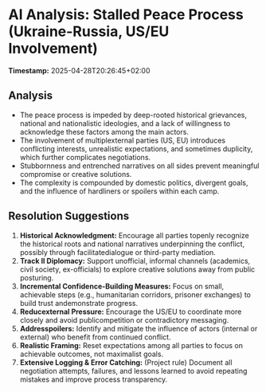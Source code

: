 # AI Analysis: Stalled Peace Process (Ukraine-Russia, US/EU Involvement)

**Timestamp:** 2025-04-28T20:26:45+02:00

## Analysis
- The peace process is impeded by deep-rooted historical grievances, national and nationalistic ideologies, and a lack of willingness to acknowledge these factors among the main actors.
- The involvement of multiplexternal parties (US, EU) introduces conflicting interests, unrealistic expectations, and sometimes duplicity, which further complicates negotiations.
- Stubbornness and entrenched narratives on all sides prevent meaningful compromise or creative solutions.
- The complexity is compounded by domestic politics, divergent goals, and the influence of hardliners or spoilers within each camp.

## Resolution Suggestions
1. **Historical Acknowledgment:** Encourage all parties topenly recognize the historical roots and national narratives underpinning the conflict, possibly through facilitatedialogue or third-party mediation.
2. **Track II Diplomacy:** Support unofficial, informal channels (academics, civil society, ex-officials) to explore creative solutions away from public posturing.
3. **Incremental Confidence-Building Measures:** Focus on small, achievable steps (e.g., humanitarian corridors, prisoner exchanges) to build trust andemonstrate progress.
4. **Reducexternal Pressure:** Encourage the US/EU to coordinate more closely and avoid publicompetition or contradictory messaging.
5. **Addresspoilers:** Identify and mitigate the influence of actors (internal or external) who benefit from continued conflict.
6. **Realistic Framing:** Reset expectations among all parties to focus on achievable outcomes, not maximalist goals.
7. **Extensive Logging & Error Catching:** (Project rule) Document all negotiation attempts, failures, and lessons learned to avoid repeating mistakes and improve process transparency.
